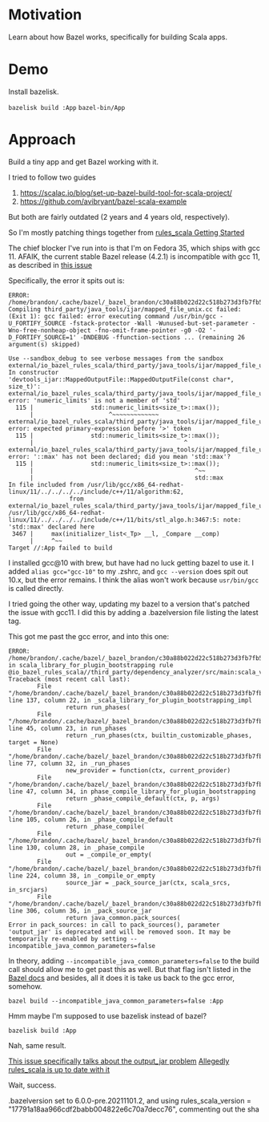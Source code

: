 # Motivation

Learn about how Bazel works, specifically for building Scala apps.

# Demo
Install bazelisk.

`bazelisk build :App`
`bazel-bin/App`

# Approach

Build a tiny app and get Bazel working with it.

I tried to follow two guides
1) https://scalac.io/blog/set-up-bazel-build-tool-for-scala-project/
2) https://github.com/avibryant/bazel-scala-example

But both are fairly outdated (2 years and 4 years old, respectively).

So I'm mostly patching things together from [rules_scala Getting Started](https://github.com/bazelbuild/rules_scala#getting-started)

The chief blocker I've run into is that I'm on Fedora 35, which ships with gcc 11. AFAIK, the current stable Bazel release (4.2.1) is incompatible with gcc 11, as described in [this issue](https://github.com/bazelbuild/bazel/issues/12702)

Specifically, the error it spits out is:
```
ERROR: /home/brandon/.cache/bazel/_bazel_brandon/c30a88b022d22c518b273d3fb7fb5211/external/io_bazel_rules_scala/third_party/java_tools/ijar/BUILD:11:11: Compiling third_party/java_tools/ijar/mapped_file_unix.cc failed: (Exit 1): gcc failed: error executing command /usr/bin/gcc -U_FORTIFY_SOURCE -fstack-protector -Wall -Wunused-but-set-parameter -Wno-free-nonheap-object -fno-omit-frame-pointer -g0 -O2 '-D_FORTIFY_SOURCE=1' -DNDEBUG -ffunction-sections ... (remaining 26 argument(s) skipped)

Use --sandbox_debug to see verbose messages from the sandbox
external/io_bazel_rules_scala/third_party/java_tools/ijar/mapped_file_unix.cc: In constructor 'devtools_ijar::MappedOutputFile::MappedOutputFile(const char*, size_t)':
external/io_bazel_rules_scala/third_party/java_tools/ijar/mapped_file_unix.cc:115:21: error: 'numeric_limits' is not a member of 'std'
  115 |                std::numeric_limits<size_t>::max());
      |                     ^~~~~~~~~~~~~~
external/io_bazel_rules_scala/third_party/java_tools/ijar/mapped_file_unix.cc:115:42: error: expected primary-expression before '>' token
  115 |                std::numeric_limits<size_t>::max());
      |                                          ^
external/io_bazel_rules_scala/third_party/java_tools/ijar/mapped_file_unix.cc:115:45: error: '::max' has not been declared; did you mean 'std::max'?
  115 |                std::numeric_limits<size_t>::max());
      |                                             ^~~
      |                                             std::max
In file included from /usr/lib/gcc/x86_64-redhat-linux/11/../../../../include/c++/11/algorithm:62,
                 from external/io_bazel_rules_scala/third_party/java_tools/ijar/mapped_file_unix.cc:21:
/usr/lib/gcc/x86_64-redhat-linux/11/../../../../include/c++/11/bits/stl_algo.h:3467:5: note: 'std::max' declared here
 3467 |     max(initializer_list<_Tp> __l, _Compare __comp)
      |     ^~~
Target //:App failed to build
```

I installed gcc@10 with brew, but have had no luck getting bazel to use it. I added `alias gcc="gcc-10"` to my .zshrc, and `gcc --version` does spit out 10.x, but the error remains. I think the alias won't work because `usr/bin/gcc` is called directly.

I tried going the other way, updating my bazel to a version that's patched the issue with gcc11. I did this by adding a .bazelversion file listing the latest tag.

This got me past the gcc error, and into this one:
```
ERROR: /home/brandon/.cache/bazel/_bazel_brandon/c30a88b022d22c518b273d3fb7fb5211/external/io_bazel_rules_scala/third_party/dependency_analyzer/src/main/BUILD:6:39: in scala_library_for_plugin_bootstrapping rule @io_bazel_rules_scala//third_party/dependency_analyzer/src/main:scala_version: 
Traceback (most recent call last):
        File "/home/brandon/.cache/bazel/_bazel_brandon/c30a88b022d22c518b273d3fb7fb5211/external/io_bazel_rules_scala/scala/private/rules/scala_library.bzl", line 137, column 22, in _scala_library_for_plugin_bootstrapping_impl
                return run_phases(
        File "/home/brandon/.cache/bazel/_bazel_brandon/c30a88b022d22c518b273d3fb7fb5211/external/io_bazel_rules_scala/scala/private/phases/api.bzl", line 45, column 23, in run_phases
                return _run_phases(ctx, builtin_customizable_phases, target = None)
        File "/home/brandon/.cache/bazel/_bazel_brandon/c30a88b022d22c518b273d3fb7fb5211/external/io_bazel_rules_scala/scala/private/phases/api.bzl", line 77, column 32, in _run_phases
                new_provider = function(ctx, current_provider)
        File "/home/brandon/.cache/bazel/_bazel_brandon/c30a88b022d22c518b273d3fb7fb5211/external/io_bazel_rules_scala/scala/private/phases/phase_compile.bzl", line 47, column 34, in phase_compile_library_for_plugin_bootstrapping
                return _phase_compile_default(ctx, p, args)
        File "/home/brandon/.cache/bazel/_bazel_brandon/c30a88b022d22c518b273d3fb7fb5211/external/io_bazel_rules_scala/scala/private/phases/phase_compile.bzl", line 105, column 26, in _phase_compile_default
                return _phase_compile(
        File "/home/brandon/.cache/bazel/_bazel_brandon/c30a88b022d22c518b273d3fb7fb5211/external/io_bazel_rules_scala/scala/private/phases/phase_compile.bzl", line 130, column 28, in _phase_compile
                out = _compile_or_empty(
        File "/home/brandon/.cache/bazel/_bazel_brandon/c30a88b022d22c518b273d3fb7fb5211/external/io_bazel_rules_scala/scala/private/phases/phase_compile.bzl", line 224, column 38, in _compile_or_empty
                source_jar = _pack_source_jar(ctx, scala_srcs, in_srcjars)
        File "/home/brandon/.cache/bazel/_bazel_brandon/c30a88b022d22c518b273d3fb7fb5211/external/io_bazel_rules_scala/scala/private/phases/phase_compile.bzl", line 306, column 36, in _pack_source_jar
                return java_common.pack_sources(
Error in pack_sources: in call to pack_sources(), parameter 'output_jar' is deprecated and will be removed soon. It may be temporarily re-enabled by setting --incompatible_java_common_parameters=false
```

In theory, adding `--incompatible_java_common_parameters=false` to the build call should allow me to get past this as well. But that flag isn't listed in the [Bazel docs](https://docs.bazel.build/versions/main/command-line-reference.html#build) and besides, all it does it is take us back to the gcc error, somehow.

`bazel build --incompatible_java_common_parameters=false :App`

Hmm maybe I'm supposed to use bazelisk instead of bazel?

`bazelisk build :App`

Nah, same result.

[This issue specifically talks about the output_jar problem](https://github.com/bazelbuild/bazel/issues/12373)
[Allegedly rules_scala is up to date with it](https://github.com/bazelbuild/rules_scala/pull/1314)

Wait, success.

.bazelversion set to 6.0.0-pre.20211101.2, and using rules_scala_version = "17791a18aa966cdf2babb004822e6c70a7decc76", commenting out the sha

